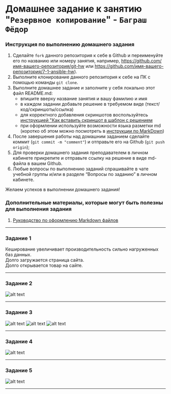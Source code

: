 # Домашнее задание к занятию "`Резервное копирование`" - `Баграш Фёдор`


### Инструкция по выполнению домашнего задания

   1. Сделайте `fork` данного репозитория к себе в Github и переименуйте его по названию или номеру занятия, например, https://github.com/имя-вашего-репозитория/git-hw или  https://github.com/имя-вашего-репозитория/7-1-ansible-hw).
   2. Выполните клонирование данного репозитория к себе на ПК с помощью команды `git clone`.
   3. Выполните домашнее задание и заполните у себя локально этот файл README.md:
      - впишите вверху название занятия и вашу фамилию и имя
      - в каждом задании добавьте решение в требуемом виде (текст/код/скриншоты/ссылка)
      - для корректного добавления скриншотов воспользуйтесь [инструкцией "Как вставить скриншот в шаблон с решением](https://github.com/netology-code/sys-pattern-homework/blob/main/screen-instruction.md) 
      - при оформлении используйте возможности языка разметки md (коротко об этом можно посмотреть в [инструкции  по MarkDown](https://github.com/netology-code/sys-pattern-homework/blob/main/md-instruction.md))
   4. После завершения работы над домашним заданием сделайте коммит (`git commit -m "comment"`) и отправьте его на Github (`git push origin`);
   5. Для проверки домашнего задания преподавателем в личном кабинете прикрепите и отправьте ссылку на решение в виде md-файла в вашем Github.
   6. Любые вопросы по выполнению заданий спрашивайте в чате учебной группы и/или в разделе “Вопросы по заданию” в личном кабинете.
   
Желаем успехов в выполнении домашнего задания!
   
### Дополнительные материалы, которые могут быть полезны для выполнения задания

1. [Руководство по оформлению Markdown файлов](https://gist.github.com/Jekins/2bf2d0638163f1294637#Code)

---

### Задание 1


Кеширование увеличивает производительность сильно нагруженных баз данных.\
Долго загружается страница сайта.\
Долго открывается товар на сайте.

--- 
### Задание 2

![alt text](https://github.com/fedor-bee/git_homework/blob/main/img/1.1.jpg)

--- 
### Задание 3


![alt text](https://github.com/fedor-bee/git_homework/blob/main/img/2.1.jpg)
![alt text](https://github.com/fedor-bee/git_homework/blob/main/img/2.2.jpg)
![alt text](https://github.com/fedor-bee/git_homework/blob/main/img/2.3.jpg)

--- 
### Задание 4


![alt text](https://github.com/fedor-bee/git_homework/blob/main/img/3.1.jpg)

--- 

### Задание 5


![alt text](https://github.com/fedor-bee/git_homework/blob/main/img/4.1.jpg)

---


